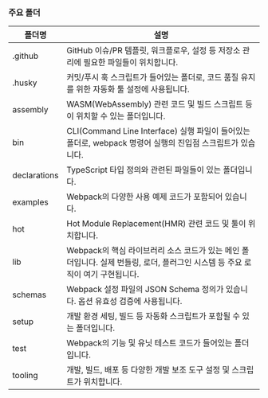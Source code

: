 ### 주요 폴더

| 폴더명        | 설명                                                                 |
|---------------|----------------------------------------------------------------------|
| .github       | GitHub 이슈/PR 템플릿, 워크플로우, 설정 등 저장소 관리에 필요한 파일들이 위치합니다. |
| .husky        | 커밋/푸시 훅 스크립트가 들어있는 폴더로, 코드 품질 유지를 위한 자동화 툴 설정에 사용됩니다. |
| assembly      | WASM(WebAssembly) 관련 코드 및 빌드 스크립트 등이 위치할 수 있는 폴더입니다. |
| bin           | CLI(Command Line Interface) 실행 파일이 들어있는 폴더로, webpack 명령어 실행의 진입점 스크립트가 있습니다. |
| declarations  | TypeScript 타입 정의와 관련된 파일들이 있는 폴더입니다. |
| examples      | Webpack의 다양한 사용 예제 코드가 포함되어 있습니다. |
| hot           | Hot Module Replacement(HMR) 관련 코드 및 툴이 위치합니다. |
| lib           | Webpack의 핵심 라이브러리 소스 코드가 있는 메인 폴더입니다. 실제 번들링, 로더, 플러그인 시스템 등 주요 로직이 여기 구현됩니다. |
| schemas       | Webpack 설정 파일의 JSON Schema 정의가 있습니다. 옵션 유효성 검증에 사용됩니다. |
| setup         | 개발 환경 세팅, 빌드 등 자동화 스크립트가 포함될 수 있는 폴더입니다. |
| test          | Webpack의 기능 및 유닛 테스트 코드가 들어있는 폴더입니다. |
| tooling       | 개발, 빌드, 배포 등 다양한 개발 보조 도구 설정 및 스크립트가 위치합니다. |

